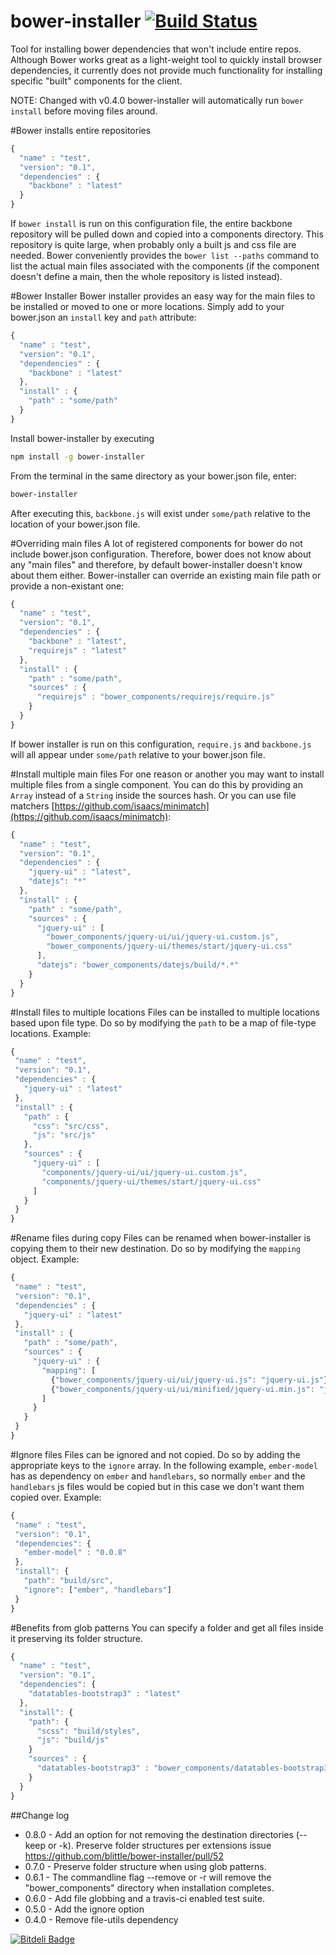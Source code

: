 bower-installer [![Build Status](https://travis-ci.org/blittle/bower-installer.png?branch=master)](https://travis-ci.org/blittle/bower-installer)
===============

Tool for installing bower dependencies that won't include entire repos. Although Bower works great
as a light-weight tool to quickly install browser dependencies, it currently does not provide much
functionality for installing specific "built" components for the client.

NOTE: Changed with v0.4.0 bower-installer will automatically run `bower install` before moving files around.

#Bower installs entire repositories

```javascript
{
  "name" : "test",
  "version": "0.1",
  "dependencies" : {
    "backbone" : "latest"
  }
}
```
If `bower install` is run on this configuration file, the entire backbone repository will be pulled down
and copied into a components directory. This repository is quite large, when probably only a built js and css
file are needed.  Bower conveniently provides the `bower list --paths` command to list the actual main files associated
with the components (if the component doesn't define a main, then the whole repository is listed instead).

#Bower Installer
Bower installer provides an easy way for the main files to be installed or moved to one or more locations. Simply add to
your bower.json an `install` key and `path` attribute:

```javascript
{
  "name" : "test",
  "version": "0.1",
  "dependencies" : {
    "backbone" : "latest"
  },
  "install" : {
    "path" : "some/path"
  }
}
```

Install bower-installer by executing

```bash
npm install -g bower-installer
```

From the terminal in the same directory as your bower.json file, enter:
```bash
bower-installer
```

After executing this, `backbone.js` will exist under `some/path` relative to the location of your
bower.json file.

#Overriding main files
A lot of registered components for bower do not include bower.json configuration. Therefore, bower does not know
about any "main files" and therefore, by default bower-installer doesn't know about them either. Bower-installer
can override an existing main file path or provide a non-existant one:

```javascript
{
  "name" : "test",
  "version": "0.1",
  "dependencies" : {
    "backbone" : "latest",
    "requirejs" : "latest"
  },
  "install" : {
    "path" : "some/path",
    "sources" : {
      "requirejs" : "bower_components/requirejs/require.js"
    }
  }
}
```
If bower installer is run on this configuration, `require.js` and `backbone.js` will all appear under
`some/path` relative to your bower.json file. 

#Install multiple main files
For one reason or another you may want to install multiple files from a single component. You can do this by providing
an `Array` instead of a `String` inside the sources hash. Or you can use file matchers [https://github.com/isaacs/minimatch](https://github.com/isaacs/minimatch):

```javascript
{
  "name" : "test",
  "version": "0.1",
  "dependencies" : {
    "jquery-ui" : "latest",
    "datejs": "*"
  },
  "install" : {
    "path" : "some/path",
    "sources" : {
      "jquery-ui" : [
        "bower_components/jquery-ui/ui/jquery-ui.custom.js",
        "bower_components/jquery-ui/themes/start/jquery-ui.css"
      ],
      "datejs": "bower_components/datejs/build/*.*"
    }
  }
}
```

#Install files to multiple locations
Files can be installed to multiple locations based upon file type. Do so by modifying the `path` to be a map of file-type
 locations. Example:
 ```javascript
{
  "name" : "test",
  "version": "0.1",
  "dependencies" : {
    "jquery-ui" : "latest"
  },
  "install" : {
    "path" : {
      "css": "src/css",
      "js": "src/js"
    },
    "sources" : {
      "jquery-ui" : [
        "components/jquery-ui/ui/jquery-ui.custom.js",
        "components/jquery-ui/themes/start/jquery-ui.css"
      ]
    }
  }
}
```

#Rename files during copy
Files can be renamed when bower-installer is copying them to their new destination. Do so by modifying the `mapping` object. Example:
 ```javascript
{
  "name" : "test",
  "version": "0.1",
  "dependencies" : {
    "jquery-ui" : "latest"
  },
  "install" : {
    "path" : "some/path",
    "sources" : {
      "jquery-ui" : {
        "mapping": [
          {"bower_components/jquery-ui/ui/jquery-ui.js": "jquery-ui.js"},
          {"bower_components/jquery-ui/ui/minified/jquery-ui.min.js": "jquery-ui-min-new-name.js"}
        ]
      }
    }
  }
}
```

#Ignore files
Files can be ignored and not copied. Do so by adding the appropriate keys to the `ignore` array. In the following example, `ember-model` has as dependency on `ember` and `handlebars`, so normally `ember` and the `handlebars` js files would be copied but in this case we don't want them copied over. Example:
 ```javascript
{
  "name" : "test",
  "version": "0.1",
  "dependencies": {
    "ember-model" : "0.0.8"
  },
  "install": {
    "path": "build/src",
    "ignore": ["ember", "handlebars"]
  }
}
```

#Benefits from glob patterns
You can specify a folder and get all files inside it preserving its folder structure.

```javascript
{
  "name" : "test",
  "version": "0.1",
  "dependencies": {
    "datatables-bootstrap3" : "latest"
  },
  "install": {
    "path": {
      "scss": "build/styles",
      "js": "build/js"
    }
    "sources" : {
      "datatables-bootstrap3" : "bower_components/datatables-bootstrap3/BS3/assets/**"
    }
  }
}
```

##Change log
 - 0.8.0 - Add an option for not removing the destination directories (--keep or -k). Preserve folder structures per extensions issue https://github.com/blittle/bower-installer/pull/52
 - 0.7.0 - Preserve folder structure when using glob patterns.
 - 0.6.1 - The commandline flag --remove or -r will remove the "bower_components" directory when installation completes.
 - 0.6.0 - Add file globbing and a travis-ci enabled test suite.
 - 0.5.0 - Add the ignore option
 - 0.4.0 - Remove file-utils dependency



[![Bitdeli Badge](https://d2weczhvl823v0.cloudfront.net/blittle/bower-installer/trend.png)](https://bitdeli.com/free "Bitdeli Badge")

